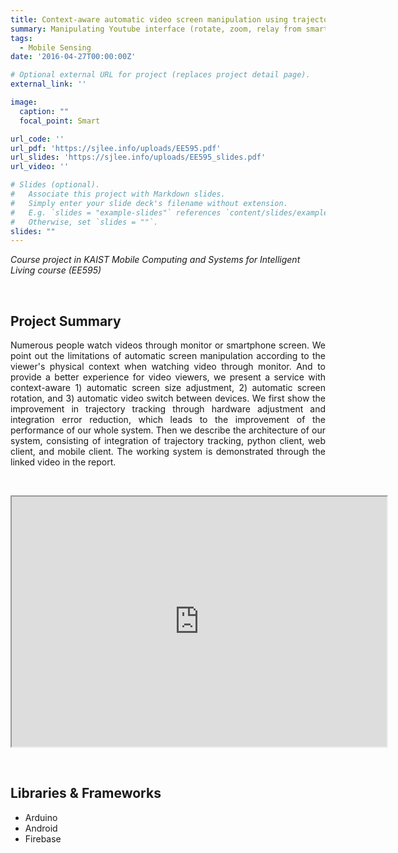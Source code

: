 ```yaml
---
title: Context-aware automatic video screen manipulation using trajectory tracking
summary: Manipulating Youtube interface (rotate, zoom, relay from smartphone to laptop) using user head location & orientation. Implemented head tracking using Arduino & bluetooth connection between laptop, smartphone, and Arduino
tags:
  - Mobile Sensing
date: '2016-04-27T00:00:00Z'

# Optional external URL for project (replaces project detail page).
external_link: ''

image:
  caption: ""
  focal_point: Smart

url_code: ''
url_pdf: 'https://sjlee.info/uploads/EE595.pdf'
url_slides: 'https://sjlee.info/uploads/EE595_slides.pdf'
url_video: ''

# Slides (optional).
#   Associate this project with Markdown slides.
#   Simply enter your slide deck's filename without extension.
#   E.g. `slides = "example-slides"` references `content/slides/example-slides.md`.
#   Otherwise, set `slides = ""`.
slides: ""
---
```

<i>Course project in KAIST Mobile Computing and Systems for Intelligent Living course (EE595)</i>

<br>

## Project Summary

<p style="text-align:justify">
Numerous people watch videos through monitor or smartphone screen. We point out the limitations of automatic screen manipulation according to the viewer's physical context when watching video through monitor. And to provide a better experience for video viewers, we present a service with context-aware 1) automatic screen size adjustment, 2) automatic screen rotation, and 3) automatic video switch between devices. We first show the improvement in trajectory tracking through hardware adjustment and integration error reduction, which leads to the improvement of the performance of our whole system. Then we describe the architecture of our system, consisting of integration of trajectory tracking, python client, web client, and mobile client. The working system is demonstrated through the linked video in the report.
</p>

<br>

<p align="center">
<iframe width="600", height="400" src="https://www.youtube.com/embed/RVQDANiRxUU">
</iframe>
</p>

<br>

## Libraries & Frameworks

- Arduino
- Android
- Firebase